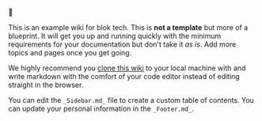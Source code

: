 👋

This is an example wiki for blok tech. This is **not a template** but more of a blueprint. It will get you up and running quickly with the minimum requirements for your documentation but don't take it _as is_. Add more topics and pages once you get going.

We highly recommend you [clone this wiki](https://docs.github.com/en/github/building-a-strong-community/adding-or-editing-wiki-pages#adding-or-editing-wiki-pages-locally) to your local machine with and write markdown with the comfort of your code editor instead of editing straight in the browser.

You can edit the `_Sidebar.md_` file to create a custom table of contents. You can update your personal information in the `_Footer.md_`.